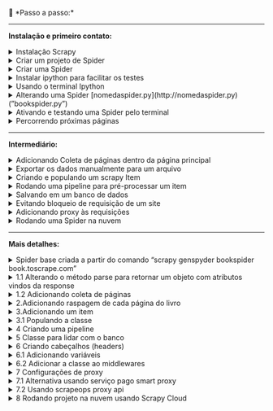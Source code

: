 <a name="readme-top"></a>
<aside>
👣 *Passo a passo:*

---
**Instalação e primeiro contato:**

<details>
<summary>Instalação Scrapy</summary>

  -  Criar um novo projeto com ambiente virtual
  -  Abrir terminal e instalar o Scrapy com o comando “pip install Scrapy”
</details>

<details>
<summary>Criar um projeto de Spider</summary>

-  Terminal: “scrapy startproject nomedoprojetoscraper”
</details>

<details>
<summary>Criar uma Spider</summary>

-  Navegar até a pasta “spiders” do projeto Scrapy criado
-  Terminal: “scrapy genspider spidername site.to.scrape.com”
</details>

<details>
<summary>Instalar ipython para facilitar os testes</summary>

-  Terminal: “pip install ipython”
-  No arquivo scrapy.cfg adicionar “SHELL= ipython” em baixo de default
</details>

<details>
<summary>Usando o terminal Ipython</summary>

-  Terminal: “scrapy shell” para ativar o terminal ipython
-  No terminal Ipython (chamaremos de ITerminal):  “fetch('https://books.toscrape.com/')”
-  ITerminal: “response” ← <200 https://books.toscrape.com/>
-  Selecionando um elemento Iterminal: “response.css('article.product_pod')”
-  Sair do ITerminal usando: “exit”

- Tipos de seleção Ipython:
  -  Salvar em uma variável: “books = response.css('article.product_pod')”
  -  Verificar tamanho da lista da variável: “len(books)”
  -  Obter um item da lista: “book = books[0]”
  -  Obter o texto de um elemento “a” dentro de um elemento “h3”: “book.css('h3 a::text').get()”
  -  Obter o texto de um elemento dentro de outro elemento pela Classe: “book.css('.product_price .price_color::text').get()”
  -  Obter o conteúdo de um atributo de um elemento: “book.css('h3 a').attrib['href']” ou “response.css('.next a::attr(href)').get()”
</details>

<details>
<summary>Alterando uma Spider [nomedaspider.py](http://nomedaspider.py) (”bookspider.py”)</summary>

-  Alterar o método parse que receberá a response igual ao ITerminal [1.1](#subsecao-1-1)
</details>

<details>
<summary>Ativando e testando uma Spider pelo terminal</summary>

-  Navegar até a pasta do projeto Scrapy, nesse caso bookscraper
-  Terminal: “scrapy crawl bookspider”  Nota: o item “'item_scraped_count': 20” referencia a quantidade de itens raspados.
</details>

<details>
<summary>Percorrendo próximas páginas</summary>

-  Encontrar o elemento responsável pelo link da próxima página, nesse caso, “response.css('.next a::attr(href)').get()”
-  Adicionar lógica para percorrer próximas páginas usando callback “yield response.follow(next_page_url, callback=self.parse)” [1.2](#subsecao-1-2)
</details>
</aside>

<aside>
  
---
**Intermediário:**

<details>
<summary>Adicionando Coleta de páginas dentro da página principal</summary>

- Adicionar coleta de cada url de uma página do livro
- Adicionar método para coletar informações de uma página usando callback “yield response.follow(book_url, callback=self.parse_book_page)” [2](#subsecao-2)
</details>

<details>
<summary>Exportar os dados manualmente para um arquivo</summary>

- Terminal: “scrapy crawl bookspider -O bookdata.csv” para criar em formato csv
- Terminal: “scrapy crawl bookspider -O bookdata.json” para criar em formato json
- Terminal: “scrapy crawl bookspider -o bookdata.json” para adicionar em formato json
</details>

<details>
<summary>Criando e populando um scrapy Item</summary>

- Criar uma classe para o item no arquivo items.py [3.](#subsecao-3)
- Popular a classe do livro [3.1](#subsecao-3-1)
</details>

<details>
<summary>Rodando uma pipeline para pré-processar um item</summary>

- Habilitar a spider no arquivo de configurações da spider “settings.py” descomentando o objeto ITEM_PIPELINES = {}
  Nota: Em “ITEM_PIPELINES = {"bookscraper.pipelines.BookscraperPipeline": 300, }” o número 300 representa a prioridade, onde, quanto menor o valor mais “cedo” a pipeline vai rodar.
- Alterar o método process_item do item no arquivo “pipelines.py” [4.](#subsecao-4)
</details>

<details>
<summary>Salvando em um banco de dados</summary>

- Podemos adicionar no arquivo de configurações da spider “settings.py” um objeto FEEDS = {'booksdata.json': {'format': 'json'}} para definir um formato padrão de saída quando rodarmos o comando “scrapy crawl bookspider” que é equivalente ao comando “scrapy crawl bookspider -O cleandata.json”
- Podemos também sobrescrever uma configuração do arquivo settings.py dentro do arquivo bookspider.py (arquivo referente à spider), basta adicionar  “custom_settings = { 'FEEDS': { 'booksdata.json': {'format': 'json'}, 'overwrite': True }}” ao código
- Baixar e instalar SQLITE.
- Adicionar uma classe no arquivo pipelines.py para lidar com o banco [5.](#subsecao-5)
- Adicionar um item no objeto ITEM_PIPELINES no arquivo settings.py com: "bookscraper.pipelines.SaveToSQLitePipeline": 400,"
</details>

<details>
<summary>Evitando bloqueio de requisição de um site</summary>

- Criar método para adicionar header ao request [6.](#subsecao-6)
- Adicionar variáveis que o método necessitar [6.1](#subsecao-6-1)
- Adicionar middleware ao arquivo settings.py [6.2](#subsecao-6-2)
</details>

<details>
<summary>Adicionando proxy às requisições</summary>

- Adicionar configuração de proxy ao arquivo settings.py [7.](#subsecao-7)
- Alternativa usando um serviço pago [7.1](#subsecao-7-1)
- Alternativa usando scrapeops proxy api [7.2](#subsecao-7-2)
</details>

<details>
<summary>Rodando uma Spider na nuvem </summary> 
    
Criando um projeto Scrapy Cloud [8](#subsecao-8)

---
- Criar uma conta em “[https://app.zyte.com](https://app.zyte.com/o/599648)”
- Ir até a aba Scrapy Cloud
- Criar um novo projeto clicando em “Start Project” 
- Em Scrapy Cloud, navegar no projeto criado
- Ir na sessão “SPIDERS/Code & Deploys”
- Clicar no botão “Deploy My code”

Dando deploy do seu projeto

---
- No terminal do seu projeto instalar o “shub” com o comando “pip install shub”
- Terminal: “shub login"
- Fornecer a chave de API após “API key: SUA-CHAVE-API”
- Executar Deploy com o comando “shub deploy PROJECT-ID”
- Aguardar execução do deploy e verificar no Dashboard

Rodando o projeto

---

- No menu de navegação do site do Scrapy Cloud, ir em “JOBS/Dashboard”
- Clicar em “Run”
- Selecionar a Spider que deseja rodar
- Clicar em “Run”

*Nota: Caso não seja importado automaticamente, adicionar ao arquivo “scrapinghub.yml” a linha de código “requirements_file: requirements.txt” para que seja mapeado o arquivo de requirements.txt do projeto.* [Ver tutorial](https://www.notion.so/Page-3-Scrapy-Project-4aa86e19a54c459c9b5d4465e564ea92?pvs=21)
</details>

</aside>


<aside>
  
---
**Mais detalhes:**
<details id="subsecao-1">
<summary>Spider base criada a partir do comando “scrapy genspyder bookspider book.toscrape.com”</summary>
   
   ```python

    import scrapy
    
    
    class BookspiderSpider(scrapy.Spider):
        name = "bookspider"
        allowed_domains = ["books.toscrape.com"]
        start_urls = ["https://books.toscrape.com"]
    
        def parse(self, response):
            pass
   ```

<p align="right">(<a href="#readme-top">Voltar ao topo</a>)</p>
</details>

<details id="subsecao-1-1">
<summary>1.1 Alterando o método parse para retornar um objeto com atributos vindos da response</summary>

  ```python
    import scrapy
    
    
    class BookspiderSpider(scrapy.Spider):
        name = "bookspider"
        allowed_domains = ["books.toscrape.com"]
        start_urls = ["https://books.toscrape.com"]
    
        def parse(self, response):
            pass
  ```

<p align="right">(<a href="#readme-top">Voltar ao topo</a>)</p>
</details>

<details id="subsecao-1-2">
<summary>1.2 Adicionando coleta de páginas</summary>

  ```python
  import scrapy
  
  
  class BookspiderSpider(scrapy.Spider):
      name = "bookspider"
      allowed_domains = ["books.toscrape.com"]
      start_urls = ["https://books.toscrape.com"]
  
      def parse(self, response):
          books = response.css('article.product_pod')
  
          for book in books:
              yield{
                  'name': book.css('h3 a::text').get(),
                  'price': book.css('div p.price_color::text').get(),
                  'url': book.css('h3 a').attrib['href']
              }
  
  		#------------------------------------------------------------------------------------------------
          next_page = response.css('.next a::attr(href)').get()
  
          if next_page is not None:
              if 'catalogue/' in next_page:
                  next_page_url = 'https://books.toscrape.com/' + next_page
              else:
                  next_page_url = 'https://books.toscrape.com/catalogue/' + next_page
              yield response.follow(next_page_url, callback=self.parse)
  ```

<p align="right">(<a href="#readme-top">Voltar ao topo</a>)</p>
</details>

<details id="subsecao-2">
<summary>2.Adicionando raspagem de cada página do livro</summary>

  ```python
    import scrapy
    
    
    class BookspiderSpider(scrapy.Spider):
        name = "bookspider"
        allowed_domains = ["books.toscrape.com"]
        start_urls = ["https://books.toscrape.com"]
    
        def parse(self, response):
            books = response.css('article.product_pod')
    
    #---------------------------------------Alterado-------------------------------------------------
            for book in books:
                book_relative_url = book.css('h3 a::attr(href)').get()
                if 'catalogue/' in book_relative_url:
                    book_url = 'https://books.toscrape.com/' + book_relative_url
                else:
                    book_url = 'https://books.toscrape.com/catalogue/' + book_relative_url
                yield response.follow(book_url, callback=self.parse_book_page)
    #------------------------------------------------------------------------------------------------
    
            next_page = response.css('.next a::attr(href)').get()
            if next_page is not None:
                if 'catalogue/' in next_page:
                    next_page_url = 'https://books.toscrape.com/' + next_page
                else:
                    next_page_url = 'https://books.toscrape.com/catalogue/' + next_page
                yield response.follow(next_page_url, callback=self.parse)
    
    #----------------------------------------Adicionado----------------------------------------------
        def parse_book_page(self, response):
            table_rows = response.css("table tr")
            yield {
                'url': response.url,
                'title': response.css('.product_main h1::text').get(),
                'product_type': table_rows[1].css('td ::text').get(),
                'price_excl_tax': table_rows[2].css('td ::text').get(),
                'price_excl_tax': table_rows[2].css('td ::text').get(),
                'tax': table_rows[4].css('td ::text').get(),
                'availability': table_rows[5].css('td ::text').get(),
                'num_reviews': table_rows[6].css('td ::text').get(),
                'stars' : response.css('p.star-rating::attr(class)').get(),
                'category': response.xpath("//ul[@class='breadcrumb']/li[@class='active']/preceding-sibling::li[1]/a/text()").get(),
                'description': response.xpath("//div[@id='product_description']/following-sibling::p/text()").get(),
                'price': response.css('p.price_color::text').get()
            }
    
    """
    	Nota: Em category e description foi usado Xpath
    	no caso de category foi pego o elemento irmão (de mesmo nivel) anterior ao elemento li de classe 'active'
    	no caso da description foi pego o elemento irmão (de mesmo nivel) posterior ao elemento div de cladesse 'product_description'
    """
  ```

<p align="right">(<a href="#readme-top">Voltar ao topo</a>)</p>
</details>

<details id="subsecao-3">
<summary>3.Adicionando um item</summary>
  
```py
    #items.py
    
    class BookItem(scrapy.Item):
        url = scrapy.Field()
        title = scrapy.Field()
        upc = scrapy.Field()
        product_type = scrapy.Field()
        price_excl_tax = scrapy.Field()
        price_incl_tax = scrapy.Field()
        tax = scrapy.Field()
        availability = scrapy.Field()
        num_reviews = scrapy.Field()
        stars = scrapy.Field()
        category = scrapy.Field()
        description = scrapy.Field()
        price = scrapy.Field()
```
> Nota: “É possível serializar um campo ou vários campos criando uma função e passando ela como parametro serializer.”

```py
    def serialize_price(value):
        return f'£ {str(value)}'
    
    
    class BookItem(scrapy.Item):
        url = scrapy.Field()
        title = scrapy.Field()
        upc = scrapy.Field()
        product_type = scrapy.Field()
        price_excl_tax = scrapy.Field()
        price_incl_tax = scrapy.Field()
        tax = scrapy.Field()
        availability = scrapy.Field()
        num_reviews = scrapy.Field()
        stars = scrapy.Field()
        category = scrapy.Field()
        description = scrapy.Field()
        price = scrapy.Field(serializer=serialize_price)
```

<p align="right">(<a href="#readme-top">Voltar ao topo</a>)</p>
</details>

<details id="subsecao-3-1">
<summary>3.1 Populando a classe</summary>

```py
    #bookspider.py
    
    import scrapy
    
    from bookscraper.items import BookItem
    
    
    class BookspiderSpider(scrapy.Spider):
        name = "bookspider"
        allowed_domains = ["books.toscrape.com"]
        start_urls = ["https://books.toscrape.com"]
    
        def parse(self, response):
            books = response.css('article.product_pod')
    
            for book in books:
                book_relative_url = book.css('h3 a::attr(href)').get()
                if 'catalogue/' in book_relative_url:
                    book_url = 'https://books.toscrape.com/' + book_relative_url
                else:
                    book_url = 'https://books.toscrape.com/catalogue/' + book_relative_url
                yield response.follow(book_url, callback=self.parse_book_page)
    
            next_page = response.css('.next a::attr(href)').get()
            if next_page is not None:
                if 'catalogue/' in next_page:
                    next_page_url = 'https://books.toscrape.com/' + next_page
                else:
                    next_page_url = 'https://books.toscrape.com/catalogue/' + next_page
                yield response.follow(next_page_url, callback=self.parse)
    
    #----------------------------Alterado---------------------------------------------
        def parse_book_page(self, response):
            table_rows = response.css("table tr")
            book_item = BookItem()
    
            book_item['url'] = response.url,
            book_item['title'] = response.css('.product_main h1::text').get(),
            book_item['upc'] = table_rows[0].css('td ::text').get(),
            book_item['product_type'] = table_rows[1].css('td ::text').get(),
            book_item['price_excl_tax'] = table_rows[2].css('td ::text').get(),
            book_item['price_incl_tax'] = table_rows[3].css('td ::text').get(),
            book_item['tax'] = table_rows[4].css('td ::text').get(),
            book_item['availability'] = table_rows[5].css('td ::text').get(),
            book_item['num_reviews'] = table_rows[6].css('td ::text').get(),
            book_item['stars'] = response.css('p.star-rating::attr(class)').get(),
            book_item['category'] = response.xpath("//ul[@class='breadcrumb']/li[@class='active']/preceding-sibling::li[1]/a/text()").get(),
            book_item['description'] = response.xpath("//div[@id='product_description']/following-sibling::p/text()").get(),
            book_item['price'] = response.css('p.price_color::text').get()
    
            yield book_item
```

<p align="right">(<a href="#readme-top">Voltar ao topo</a>)</p>
</details>

<details id="subsecao-4">
<summary>4 Criando uma pipeline</summary>

```py
    # Define your item pipelines here
    #
    # Don't forget to add your pipeline to the ITEM_PIPELINES setting
    # See: https://docs.scrapy.org/en/latest/topics/item-pipeline.html
    
    
    # useful for handling different item types with a single interface
    from itemadapter import ItemAdapter
    
    
    class BookscraperPipeline:
    
        def process_item(self, item, spider):adapter = ItemAdapter(item)
    
            # Strip all whitespaces from strings
            field_names = adapter.field_names()
    
            for field_name in field_names:
                if field_name != 'description':
                    value = adapter.get(field_name)
                    if isinstance(adapter[field_name], tuple):
                        adapter[field_name] = value[0].strip()
                    else:
                        adapter[field_name] = value.strip()
                else:
                    value = adapter.get(field_name)
                    adapter[field_name] = str(value[0])
    
            # Category & Product Type --> switch to lowercase
            lowercase_keys = ['category', 'product_type']
            for lowercase_key in lowercase_keys:
                value = adapter.get(lowercase_key)
                adapter[lowercase_key] = value.lower()
    
            # Price --> convert to float
            price_keys = ['price_excl_tax', 'price_incl_tax', 'tax', 'price']
            for price_key in price_keys:
                value = adapter.get(price_key)
                value = value.replace('£', '')
                adapter[price_key] = float(value)
    
            # Availability --> extract number of books in stock (removing strings)
            availability_string = adapter.get('availability')
            split_string_array = availability_string.split('(')
            if len(split_string_array) < 2:
                adapter['availability'] = 0
            else:
                availability_string = split_string_array[1].split(' ')
                adapter['availability'] = int(availability_string[0])
    
            # Reviews --> convert string to int
            num_reviews_string = adapter.get('num_reviews')
            adapter['num_reviews'] = int(num_reviews_string)
    
            # Stars --> covert text to number
            stars_string = adapter.get('stars')
            split_stars_array = stars_string.split(' ')
            stars_text_value = split_stars_array[1].lower()
            if stars_text_value == "zero":
                adapter['stars'] = 0
            elif stars_text_value == "one":
                adapter['stars'] = 1
            elif stars_text_value == "two":
                adapter['stars'] = 2
            elif stars_text_value == "three":
                adapter['stars'] = 3
            elif stars_text_value == "four":
                adapter['stars'] = 4
            elif stars_text_value == "five":
                adapter['stars'] = 5
    
            return item
```

<p align="right">(<a href="#readme-top">Voltar ao topo</a>)</p>
</details>

<details id="subsecao-5">
<summary>5 Classe para lidar com o banco</summary>
    
> Nota: Os metodos open_spider,  close_spider  e  process_item serão encontrados pelo scrapy e são executados automaticamente no devido tempo de vida da spider.

```py
    #pipelines.py
    
    class SaveToSQLitePipeline:
    
        def open_spider(self, spider):
            self.conn = sqlite3.connect('books.db')
            self.cur = self.conn.cursor()
            self.cur.execute("""
            CREATE TABLE IF NOT EXISTS books (
                id INTEGER PRIMARY KEY,
                url TEXT,
                title TEXT,
                upc TEXT,
                product_type TEXT,
                price_excl_tax REAL,
                price_incl_tax REAL,
                tax REAL,
                availability INTEGER,
                num_reviews INTEGER,
                stars REAL,
                category TEXT,
                description TEXT,
                price REAL
            );
            """)
    
        def close_spider(self, spider):
            self.conn.close()
    
        def process_item(self, item, spider):
            query = """
                INSERT INTO books (
                    url, title, upc, product_type, price_excl_tax, price_incl_tax,
                    tax, availability, num_reviews, stars, category, description, price
                )
                VALUES (?, ?, ?, ?, ?, ?, ?, ?, ?, ?, ?, ?, ?)
            """
    
            values = (
                item['url'],
                item['title'],
                item['upc'],
                item['product_type'],
                item['price_excl_tax'],
                item['price_incl_tax'],
                item['tax'],
                item['availability'],
                item['num_reviews'],
                item['stars'],
                item['category'],
                item['description'],
                item['price']
            )
    
            self.cur.execute(query, values)
            self.conn.commit()
            return item
```

<p align="right">(<a href="#readme-top">Voltar ao topo</a>)</p>
</details>

<details id="subsecao-6">
<summary>6 Criando cabeçalhos (headers)</summary>

```py
    #middlewares.py
    
    class ScrapeOpsFakeBrowserHeaderAgentMiddleware:
    
        @classmethod
        def from_crawler(cls, crawler):
            return cls(crawler.settings)
    
        def __init__(self, settings):
            self.scrapeops_api_key = settings.get('SCRAPEOPS_API_KEY')
            self.scrapeops_endpoint = settings.get('SCRAPEOPS_FAKE_BROWSER_HEADER_ENDPOINT')
            self.scrapeops_fake_browser_headers_active = settings.get('SCRAPEOPS_FAKE_BROWSER_HEADER_ENABLED')
            self.scrapeops_num_results = settings.get('SCRAPEOPS_NUM_RESULTS')
            self.headers_list = []
            self._get_headers_list()
            self._scrapeops_fake_browser_headers_enabled()
    
        def _get_headers_list(self):
            payload = {'api_key': self.scrapeops_api_key}
            if self.scrapeops_num_results is not None:
                payload['num_results'] = self.scrapeops_num_results
            response = requests.get(self.scrapeops_endpoint, params=urlencode(payload))
            json_response = response.json()
            self.headers_list = json_response.get('result', [])
    
        def _get_random_browser_header(self):
            random_index = randint(0, len(self.headers_list) - 1)
            return self.headers_list[random_index]
    
        def _scrapeops_fake_browser_headers_enabled(self):
            if self.scrapeops_api_key is None or self.scrapeops_api_key == '' or self.scrapeops_fake_browser_headers_active == False:
                self.scrapeops_fake_browser_headers_active = False
            else:
                self.scrapeops_fake_browser_headers_active = True
    
        def process_request(self, request, spider):
            random_browser_header = self._get_random_browser_header()
            request.headers['user-agent'] = random_browser_header['user-agent']
            request.headers['accept'] = random_browser_header['accept']
            request.headers['sec-ch-ua'] = random_browser_header['sec-ch-ua']
            request.headers['sec-ch-ua-mobile'] = random_browser_header['sec-ch-ua-mobile']
            request.headers['sec-ch-ua-platform'] = random_browser_header['sec-ch-ua-platform']
            request.headers['sec-fetch-site'] = random_browser_header['sec-fetch-site']
            request.headers['sec-fetch-mod'] = random_browser_header['sec-fetch-mod']
            request.headers['sec-fetch-user'] = random_browser_header['sec-fetch-user']
            request.headers['accept-encoding'] = random_browser_header['accept-encoding']
            request.headers['accept-language'] = random_browser_header['accept-language']
    
            print(random_browser_header)
```

<p align="right">(<a href="#readme-top">Voltar ao topo</a>)</p>
</details>

<details id="subsecao-6-1">
<summary>6.1 Adicionando variáveis</summary>

```py
    #settings.py
    
    SCRAPEOPS_API_KEY = 'a889d691-4e9a-4c25-a26b-a7faec67ebfe' #api-key-just-for-exampl;e
    
    # SCRAPEOPS_FAKE_USER_AGENT_ENDPOINT = 'https://headers.scrapeops.io/v1/user-agents'
    SCRAPEOPS_FAKE_BROWSER_HEADER_ENDPOINT = 'https://headers.scrapeops.io/v1/browser-headers'
    
    # SCRAPEOPS_FAKE_USER_AGENT_ENABLED = True
    SCRAPEOPS_FAKE_BROWSER_HEADER_ENABLED = True
    
    SCRAPEOPS_NUM_RESULTS = 50
```

<p align="right">(<a href="#readme-top">Voltar ao topo</a>)</p>
</details>

<details id="subsecao-6-2">
<summary>6.2 Adicionar a classe ao middlewares</summary>

```py
    #settings.py
    
    DOWNLOADER_MIDDLEWARES = {
       # "bookscraper_project.middlewares.BookscraperDownloaderMiddleware": 543,
       # 'bookscraper.middlewares.ScrapeOpsFakeUserAgentMiddleware': 400,
       'bookscraper.middlewares.ScrapeOpsFakeBrowserHeaderAgentMiddleware': 400,
    }
```

<p align="right">(<a href="#readme-top">Voltar ao topo</a>)</p>
</details>

<details id="subsecao-7">
<summary>7 Configurações de proxy</summary>

> Terminal:  “pip install scrapy-rotating-proxies”

Adicionar variáveis de ambiente


```py
    #settings.py
    
    ROTATING_PROXY_LIST = [
       '45.70.204.233:4145',
       '45.7.177.224:39867',
       '187.73.55.66:5678',
    ]
    
    DOWNLOADER_MIDDLEWARES = {
       # "bookscraper_project.middlewares.BookscraperDownloaderMiddleware": 543,
       # 'bookscraper.middlewares.ScrapeOpsFakeUserAgentMiddleware': 400,
       'bookscraper.middlewares.ScrapeOpsFakeBrowserHeaderAgentMiddleware': 400,
       'rotating_proxies.middlewares.RotatingProxyMiddleware': 610,
       'rotating_proxies.middlewares.BanDetectionMiddleware': 620,
    }
```
<p align="right">(<a href="#readme-top">Voltar ao topo</a>)</p>
</details>

<details id="subsecao-7-1">
<summary>7.1 Alternativa usando serviço pago smart proxy</summary>

Site: [https://dashboard.smartproxy.com](https://dashboard.smartproxy.com/login)

Tutorial: [freeCode](https://thepythonscrapyplaybook.com/freecodecamp-beginner-course/freecodecamp-scrapy-beginners-course-part-9-rotating-proxies/)

Depois de comprar um plano seguir os passos:

> Criar um usuario

![create_user](https://github.com/Lucas382/ScrapyTemplate/assets/44009909/7aea2b02-01da-4378-8dca-4f17c00a5206)

> Adicionar configurações

![add_configs](https://github.com/Lucas382/ScrapyTemplate/assets/44009909/5bbdbdb5-3be3-4ecd-b7f0-b0262af0069e)

> Obter o endpoint

![get_endpoints](https://github.com/Lucas382/ScrapyTemplate/assets/44009909/01ed0dec-f6f7-49a6-ae0e-5c497610483b)

> Criar uma classe para o proxy

![create_class_proxy](https://github.com/Lucas382/ScrapyTemplate/assets/44009909/76f1f1e3-e789-4a7f-9bbd-0e5700ae716b)
![create_class_proxy_2](https://github.com/Lucas382/ScrapyTemplate/assets/44009909/ca277335-814b-4585-a791-2aefacb1f64d)

> Adicionar variáveis de ambiente

![add_env_vars](https://github.com/Lucas382/ScrapyTemplate/assets/44009909/4c808bc8-35d5-4023-bdfc-b3ef30ca8698)

>Adicionar middleware

![add_middleware](https://github.com/Lucas382/ScrapyTemplate/assets/44009909/814f772e-e789-40d0-bf92-bcdde148ec4c)

<p align="right">(<a href="#readme-top">Voltar ao topo</a>)</p>
</details>

<details id="subsecao-7-2">
<summary>7.2 Usando scrapeops proxy api</summary>

> Terminal: “pip install scrapeops-scrapy-proxy-sdk”

Adicionar variável de ambiente
```py
    # settings.py
    
    SCRAPEOPS_API_KEY = 'YOUR_API_KEY'
    SCRAPEOPS_PROXY_ENABLED = True
    SCRAPEOPS_PROXY_SETTINGS = {'country': 'us'}
    
    DOWNLOADER_MIDDLEWARES = {
        'scrapeops_scrapy_proxy_sdk.scrapeops_scrapy_proxy_sdk.ScrapeOpsScrapyProxySdk': 725,
    }
```

Adicionar middleware para gerenciar as urls.

```py
    ## middlewares.py
    
    from urllib.parse import urlencode
    from scrapy import Request
    
    class ScrapeOpsProxyMiddleware:
    
        @classmethod
        def from_crawler(cls, crawler):
            return cls(crawler.settings)
    
        def __init__(self, settings):
            self.scrapeops_api_key = settings.get('SCRAPEOPS_API_KEY')
            self.scrapeops_endpoint = 'https://proxy.scrapeops.io/v1/?'
            self.scrapeops_proxy_active = settings.get('SCRAPEOPS_PROXY_ENABLED', False)
    				self.scrapeops_proxy_settings = {}
            self._clean_proxy_settings(settings.get('SCRAPEOPS_PROXY_SETTINGS'))
    
        @staticmethod
        def _replace_response_url(response):
            real_url = response.headers.get(
                'Sops-Final-Url', def_val=response.url)
            return response.replace(
                url=real_url.decode(response.headers.encoding))
        
        def _clean_proxy_settings(self, proxy_settings):
            if proxy_settings is not None:
                for key, value in proxy_settings.items():
                    clean_key = key.replace('sops_', '')
                    self.scrapeops_proxy_settings[clean_key] = value
        
        def _get_scrapeops_url(self, request):
            payload = {'api_key': self.scrapeops_api_key, 'url': request.url}
            
            ## Global Request Settings
            if self.scrapeops_proxy_settings is not None:
                for key, value in self.scrapeops_proxy_settings.items():
                    payload[key] = value
    
            ## Request Level Settings 
            for key, value in request.meta.items():
                if 'sops_' in key:
                    clean_key = key.replace('sops_', '')
                    payload[clean_key] = value
    
            proxy_url = self.scrapeops_endpoint + urlencode(payload)
            return proxy_url
    
        def _scrapeops_proxy_enabled(self):
            if self.scrapeops_api_key is None or self.scrapeops_api_key == '' or self.scrapeops_proxy_active == False:
                return False
            return True
        
        def process_request(self, request, spider):
            if self._scrapeops_proxy_enabled is False or self.scrapeops_endpoint in request.url:
                return None
            
            scrapeops_url = self._get_scrapeops_url(request)
            new_request = request.replace(
                cls=Request, url=scrapeops_url, meta=request.meta)
            return new_request
    
        def process_response(self, request, response, spider):
            new_response = self._replace_response_url(response)
            return new_response
```

Resultado:
![result](https://github.com/Lucas382/ScrapyTemplate/assets/44009909/e8121f43-6645-4184-a77f-5e60505cbc78)

<p align="right">(<a href="#readme-top">Voltar ao topo</a>)</p>   
</details>

<details id="subsecao-8">
<summary>8 Rodando projeto na nuvem usando Scrapy Cloud</summary>

>Criar uma conta em “https://app.zyte.com/account/login/?next=/o/599648/scrapycloud/discover”

![1](https://github.com/Lucas382/ScrapyTemplate/assets/44009909/f14d3352-e74f-44ec-8a8b-2214677a287b)

>no menu lateral navegar até scrapy Cloud

![2](https://github.com/Lucas382/ScrapyTemplate/assets/44009909/9478d467-0763-4379-a149-27742b2f1762)

>Clicar em start project

![3](https://github.com/Lucas382/ScrapyTemplate/assets/44009909/d34eaf9a-71b9-4f7c-8dcb-0b9283ccfe11)

>Dar um nome ao projeto

![6](https://github.com/Lucas382/ScrapyTemplate/assets/44009909/c382ebc5-e95b-4fda-8f77-b7146a582a1a)

>Navegar a pagina de Code & Deploy 1.0

![7](https://github.com/Lucas382/ScrapyTemplate/assets/44009909/0f8e21b3-3d58-48de-9c40-4d57b185a9cd)

>Navegar a pagina de Code & Deploy 1.1

![8](https://github.com/Lucas382/ScrapyTemplate/assets/44009909/fb7c767f-9f90-4c3d-91aa-32db42826555)

>Instalar shub no projeto (O projeto atual foi criado no Pycharm  então foi usado o próprio console do Pycharm)

![9](https://github.com/Lucas382/ScrapyTemplate/assets/44009909/25680d88-d3b6-4605-89b1-5cd735aee312)

>Logar no shub 1.0: digitar comando de login

![10](https://github.com/Lucas382/ScrapyTemplate/assets/44009909/c84f7e7c-e005-430d-b8e6-43beed645f2e)

>Logar no shub 1.1: Inserir chave API 

![11](https://github.com/Lucas382/ScrapyTemplate/assets/44009909/ba94fcc6-bcc0-4228-824d-de03c03f51e4)

![11 1](https://github.com/Lucas382/ScrapyTemplate/assets/44009909/5b144044-988d-488f-8ce7-d7d2bca436de)
>Executar Deploy do projeto para o shub

![12](https://github.com/Lucas382/ScrapyTemplate/assets/44009909/34e4c303-5417-45ef-9d11-033bfeb55b56)

>Aguardar o Deplyoy

![13](https://github.com/Lucas382/ScrapyTemplate/assets/44009909/5dc44f12-d4c8-4267-a09f-0977d543cb41)

>Sucesso!

![14](https://github.com/Lucas382/ScrapyTemplate/assets/44009909/cbd4e79b-aaaf-4d1b-8aac-b0fac2ddbf16)

>Inserir o nome da Spider e Clicar em Run

![15](https://github.com/Lucas382/ScrapyTemplate/assets/44009909/098243d2-58c8-4323-86ca-f819ff853570)

>Navegar até o Dashboard do projeto e clicar em Run

![16](https://github.com/Lucas382/ScrapyTemplate/assets/44009909/16a897ba-3124-4e45-a9db-d046f3f7ee99)

>Virificar conclusão na seção “Completed”

![17](https://github.com/Lucas382/ScrapyTemplate/assets/44009909/5eb27a5c-c670-4daa-8396-48a228990970)

>Acompanhar execução na seção “Running”

![18](https://github.com/Lucas382/ScrapyTemplate/assets/44009909/0433c7a6-77cb-4240-9b99-4e938e36344c)

>No caso atual ocorreram 4 erros, para investigar melhor clicaremos no numero logo abaixo da coluna “Errors”na tabela da seção “Completed”.

![19](https://github.com/Lucas382/ScrapyTemplate/assets/44009909/bdda0a79-8ee7-4395-a936-ebab225b7fed)

>Podemos investigar os erros na seguinte página, podendo expandir cada erro para ver o log do erro em específico. 

![20](https://github.com/Lucas382/ScrapyTemplate/assets/44009909/27b63610-61b0-479f-813d-34a5b4fd25ca)

>O erro é decorrido da falta do módulo “itemadapter” que utilizamos em uma classe dentro do arquivo pupelines.py para indicar um livro como um item

![21](https://github.com/Lucas382/ScrapyTemplate/assets/44009909/86bd34fb-16b4-4db0-9bcd-7379381b4e35)

>O erro em questão está ocorrendo pois no deploy do projeto não estamos indicando os requisitos que o projeto está utilizando. 
para isso criaremos um arquivo requirements.txt na raiz do nosso projeto e adicionaremos a versão do itemadapter que estamos utilizando

![22](https://github.com/Lucas382/ScrapyTemplate/assets/44009909/483d0c3a-37dd-46c2-a473-2dc2910eeb95)

>Em seguida no arquivo scrapinghub.yml adicionaremos a linha de código “requirements_file: requirements.txt” logo a baixo do id 
do projeto para indicar o caminho do nosso arquivo requirements.

![23](https://github.com/Lucas382/ScrapyTemplate/assets/44009909/24e31841-4d24-40f3-9c15-3bcad6007d66)

>Executaremos novamente o Deploy do projeto

![24](https://github.com/Lucas382/ScrapyTemplate/assets/44009909/07665c05-e8c2-4590-a629-582404c3c0e5)

>No site de gerenciamento de deploy iremos navegar até a seção de deploy para verificar o andamento do nosso deploy

![25](https://github.com/Lucas382/ScrapyTemplate/assets/44009909/1b72b23c-7a50-452d-bb9e-cc4593dd2180)

>Aguardaremos o progesso do deploy. Note que temos um numero 2 que indica que esse é o segundo deploy desse projeto.

![26](https://github.com/Lucas382/ScrapyTemplate/assets/44009909/b0070adf-edfc-4adb-a19e-f72bd6276be5)

>Indicação de sucesso do deploy.

![27](https://github.com/Lucas382/ScrapyTemplate/assets/44009909/cc63eeeb-722e-4211-a373-dcde04cb6197)

>Podemos clicar na seção que acabamos de  implantar(Deploy) e navegar até a aba “Requirements” para 
verificar que nosso requirements.txt foi implementado com sucesso! 

![28](https://github.com/Lucas382/ScrapyTemplate/assets/44009909/1ed4dd57-b921-4e67-95aa-63293c520394)

>Seguiremos os passos de execução da spider e se tudo correr bem teremos uma execução em andamento da
nossa spyder. caso contrario investigue os erros para resolver o problema.

![29](https://github.com/Lucas382/ScrapyTemplate/assets/44009909/a3464210-1c88-4e56-b367-22e4a941e4f7)

>Agora no Dashboard podemos ver que a spyder rodou com sucesso e tambem podemos ver a que falhou.

![30](https://github.com/Lucas382/ScrapyTemplate/assets/44009909/55232194-f55c-4ae6-b8e1-e9e0b3a67739)

>Clicando no numero do item podemos verificar os itens coletados.

![31](https://github.com/Lucas382/ScrapyTemplate/assets/44009909/3d15d95c-5dcc-491f-a8e4-75fc2fcd6a7d)

>Nessa parte também é possível baixar todos os itens em um formato desejado dentre os disponiveis.

![32](https://github.com/Lucas382/ScrapyTemplate/assets/44009909/7f2d948a-2dea-4f75-801d-2071c0388231)


<p align="right">(<a href="#readme-top">Voltar ao topo</a>)</p> 
</details>
<aside>
